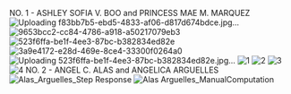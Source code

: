 NO. 1 - ASHLEY SOFIA V. BOO and PRINCESS MAE M. MARQUEZ
![Uploading f83bb7b5-ebd5-4833-af06-d817d674bdce.jpg…]()
![9653bcc2-cc84-4786-a918-a50217079eb3](https://github.com/ashleysof/CSE_BlockDiagramAlgebra_ECE425_ME4203_Group10_2024/assets/161012750/96ab0ffb-7198-47a7-bc96-534eae0eb8c2)
![523f6ffa-be1f-4ee3-87bc-b382834ed82e](https://github.com/ashleysof/CSE_BlockDiagramAlgebra_ECE425_ME4203_Group10_2024/assets/161012750/09a693ba-7e14-4c6b-926f-a0c848cc5580)
![3a9e4172-e28d-469e-8ce4-33300f0264a0](https://github.com/ashleysof/CSE_BlockDiagramAlgebra_ECE425_ME4203_Group10_2024/assets/161012750/40c7ca5e-4f6d-4bdd-b3bd-04e0a40c1374)
![Uploading 523f6ffa-be1f-4ee3-87bc-b382834ed82e.jpg…]()
![1](https://github.com/ashleysof/CSE_BlockDiagramAlgebra_ECE425_ME4203_Group10_2024/assets/161012750/03130698-b403-4d3f-a179-7f9fc2f2574c)
![2](https://github.com/ashleysof/CSE_BlockDiagramAlgebra_ECE425_ME4203_Group10_2024/assets/161012750/27b4a69c-51ce-4c6f-af46-942ca0dc1529)
![3](https://github.com/ashleysof/CSE_BlockDiagramAlgebra_ECE425_ME4203_Group10_2024/assets/161012750/3190c5a5-9a27-463f-957d-bb8582ac0264)
![4](https://github.com/ashleysof/CSE_BlockDiagramAlgebra_ECE425_ME4203_Group10_2024/assets/161012750/689e7960-d5bc-4426-b89c-8842c3efec3b)
NO. 2 - ANGEL C. ALAS and ANGELICA ARGUELLES
![Alas_Arguelles_Step Response](https://github.com/AlasAngel/CSE_BlockDiagramAlgebra_ECE425_ME4203_Group10_2024/assets/161011972/42421dce-bf4e-4eea-929b-626af811a1d9)
![Alas Arguelles_ManualComputation](https://github.com/ashleysof/CSE_BlockDiagramAlgebra_ECE425_ME4203_Group10_2024/assets/160557212/475ac11b-cc50-49c0-867d-5383765ad398)
